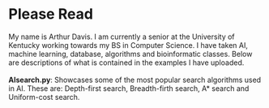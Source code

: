 # Please Read
My name is Arthur Davis. I am currently a senior at the University of Kentucky working towards my BS in Computer Science. I have taken AI, machine learning, database, algorithms and bioinformatic classes. Below are descriptions of what is contained in the examples I have uploaded.<br/><br/>
<b>AIsearch.py</b>: Showcases some of the most popular search algorithms used in AI. These are: Depth-first search, Breadth-firth search, A* search and Uniform-cost search. <br />
